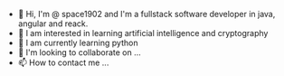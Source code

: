 - 👋 Hi, I'm @ space1902 and I'm a fullstack software developer in java, angular and reack.
- 👀 I am interested in learning artificial intelligence and cryptography
- 🌱 I am currently learning python
- 💞️ I'm looking to collaborate on ...
- 📫 How to contact me ...

<!---
space1902/space1902 is a ✨ special ✨ repository because its `README.md` (this file) appears on your GitHub profile.
You can click the Preview link to take a look at your changes.
--->
